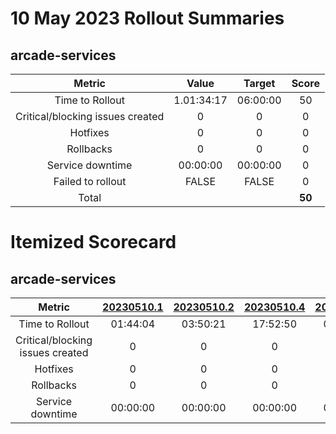 # 10 May 2023 Rollout Summaries

## arcade-services

|              Metric              |   Value  |  Target  |   Score   |
|:--------------------------------:|:--------:|:--------:|:---------:|
| Time to Rollout                  | 1.01:34:17 | 06:00:00 |     50     |
| Critical/blocking issues created |     0    |    0     |     0     |
| Hotfixes                         |     0    |    0     |     0     |
| Rollbacks                        |     0    |    0     |     0     |
| Service downtime                 | 00:00:00 | 00:00:00 |     0     |
| Failed to rollout                |   FALSE  |   FALSE  |     0     |
| Total                            |          |          |   **50**   |


# Itemized Scorecard

## arcade-services

| Metric | [20230510.1](https://dev.azure.com/dnceng/7ea9116e-9fac-403d-b258-b31fcf1bb293/_build/results?buildId=2177776) | [20230510.2](https://dev.azure.com/dnceng/7ea9116e-9fac-403d-b258-b31fcf1bb293/_build/results?buildId=2177932) | [20230510.4](https://dev.azure.com/dnceng/7ea9116e-9fac-403d-b258-b31fcf1bb293/_build/results?buildId=2178116) | [20230517.1](https://dev.azure.com/dnceng/7ea9116e-9fac-403d-b258-b31fcf1bb293/_build/results?buildId=2182427) |
|:-----:|:-----:|:-----:|:-----:|:-----:|
| Time to Rollout | 01:44:04 | 03:50:21 | 17:52:50 | 02:07:02 |
| Critical/blocking issues created | 0 | 0 | 0 | 0 |
| Hotfixes | 0 | 0 | 0 | 0 |
| Rollbacks | 0 | 0 | 0 | 0 |
| Service downtime | 00:00:00 | 00:00:00 | 00:00:00 | 00:00:00 |

